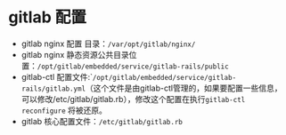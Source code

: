 # gitlab 配置

* gitlab nginx 配置 目录：`/var/opt/gitlab/nginx/`
* gitlab nginx 静态资源公共目录位置：`/opt/gitlab/embedded/service/gitlab-rails/public`
* gitlab-ctl 配置文件:\``/opt/gitlab/embedded/service/gitlab-rails/gitlab.yml`（这个文件是由gitlab-ctl管理的，如果要配置一些信息，可以修改/etc/gitlab/gitlab.rb），修改这个配置在执行`gitlab-ctl reconfigure` 将被还原。
* gitlab 核心配置文件：`/etc/gitlab/gitlab.rb`



